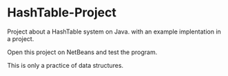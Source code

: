 # HashTable-Project
Project about a HashTable system on Java. with an example implentation in a project.

Open this project on NetBeans and test the program.

This is only a practice of data structures.
